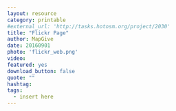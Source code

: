 ```yaml
---
layout: resource
category: printable
#external_url: 'http://tasks.hotosm.org/project/2030'
title: "Flickr Page"
author: MapGive
date: 20160901
photo: 'flickr_web.png'
video: 
featured: yes
download_button: false
quote: ""
hashtag:
tags:
  - insert here
---
```

